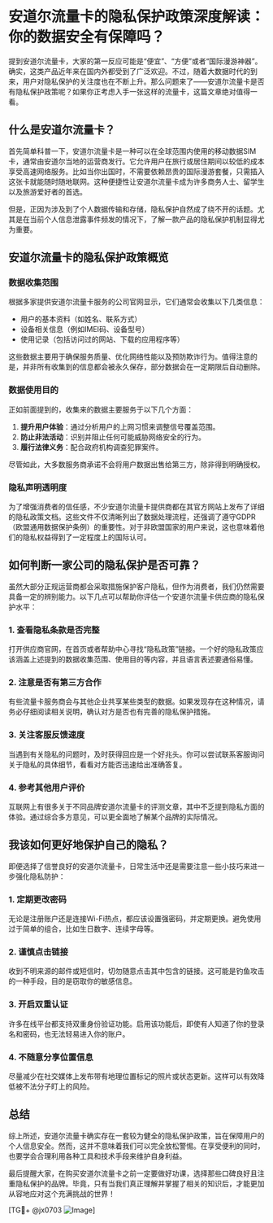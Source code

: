 # 安道尔流量卡的隐私保护政策深度解读：你的数据安全有保障吗？

提到安道尔流量卡，大家的第一反应可能是“便宜”、“方便”或者“国际漫游神器”。确实，这类产品近年来在国内外都受到了广泛欢迎。不过，随着大数据时代的到来，用户对隐私保护的关注度也在不断上升。那么问题来了——安道尔流量卡是否有隐私保护政策呢？如果你正考虑入手一张这样的流量卡，这篇文章绝对值得一看。

## 什么是安道尔流量卡？

首先简单科普一下，安道尔流量卡是一种可以在全球范围内使用的移动数据SIM卡，通常由安道尔当地的运营商发行。它允许用户在旅行或居住期间以较低的成本享受高速网络服务。比如当你出国时，不需要依赖昂贵的国际漫游套餐，只需插入这张卡就能随时随地联网。这种便捷性让安道尔流量卡成为许多商务人士、留学生以及旅游爱好者的首选。

但是，正因为涉及到了个人数据传输和存储，隐私保护自然成了绕不开的话题。尤其是在当前个人信息泄露事件频发的情况下，了解一款产品的隐私保护机制显得尤为重要。

## 安道尔流量卡的隐私保护政策概览

### 数据收集范围
根据多家提供安道尔流量卡服务的公司官网显示，它们通常会收集以下几类信息：
- 用户的基本资料（如姓名、联系方式）
- 设备相关信息（例如IMEI码、设备型号）
- 使用记录（包括访问过的网站、下载的应用程序等）

这些数据主要用于确保服务质量、优化网络性能以及预防欺诈行为。值得注意的是，并非所有收集到的信息都会被永久保存，部分数据会在一定期限后自动删除。

### 数据使用目的
正如前面提到的，收集来的数据主要服务于以下几个方面：
1. **提升用户体验**：通过分析用户的上网习惯来调整信号覆盖范围。
2. **防止非法活动**：识别并阻止任何可能威胁网络安全的行为。
3. **履行法律义务**：配合政府机构调查犯罪案件。

尽管如此，大多数服务商承诺不会将用户数据出售给第三方，除非得到明确授权。

### 隐私声明透明度
为了增强消费者的信任感，不少安道尔流量卡提供商都在其官方网站上发布了详细的隐私政策文档。这些文件不仅清晰列出了数据处理流程，还强调了遵守GDPR（欧盟通用数据保护条例）的重要性。对于非欧盟国家的用户来说，这也意味着他们的隐私权益得到了一定程度上的国际认可。

## 如何判断一家公司的隐私保护是否可靠？

虽然大部分正规运营商都会采取措施保护客户隐私，但作为消费者，我们仍然需要具备一定的辨别能力。以下几点可以帮助你评估一个安道尔流量卡供应商的隐私保护水平：

### 1. 查看隐私条款是否完整
打开供应商官网，在首页或者帮助中心寻找“隐私政策”链接。一个好的隐私政策应该涵盖上述提到的数据收集范围、使用目的等内容，并且语言表述要通俗易懂。

### 2. 注意是否有第三方合作
有些流量卡服务商会与其他企业共享某些类型的数据。如果发现存在这种情况，请务必仔细阅读相关说明，确认对方是否也有完善的隐私保护措施。

### 3. 关注客服反馈速度
当遇到有关隐私的问题时，及时获得回应是一个好兆头。你可以尝试联系客服询问关于隐私的具体细节，看看对方能否迅速给出准确答复。

### 4. 参考其他用户评价
互联网上有很多关于不同品牌安道尔流量卡的评测文章，其中不乏提到隐私方面的体验。通过综合多方意见，可以更全面地了解某个品牌的实际情况。

## 我该如何更好地保护自己的隐私？

即便选择了信誉良好的安道尔流量卡，日常生活中还是需要注意一些小技巧来进一步强化隐私防护：

### 1. 定期更改密码
无论是注册账户还是连接Wi-Fi热点，都应该设置强密码，并定期更换。避免使用过于简单的组合，比如生日数字、连续字母等。

### 2. 谨慎点击链接
收到不明来源的邮件或短信时，切勿随意点击其中包含的链接。这可能是钓鱼攻击的一种手段，目的是窃取你的敏感信息。

### 3. 开启双重认证
许多在线平台都支持双重身份验证功能。启用该功能后，即使有人知道了你的登录名和密码，也无法轻易进入你的账户。

### 4. 不随意分享位置信息
尽量减少在社交媒体上发布带有地理位置标记的照片或状态更新。这样可以有效降低被不法分子盯上的风险。

## 总结

综上所述，安道尔流量卡确实存在一套较为健全的隐私保护政策，旨在保障用户的个人信息安全。然而，这并不意味着我们可以完全放松警惕。在享受便利的同时，也要学会合理利用各种工具和技术手段来维护自身利益。

最后提醒大家，在购买安道尔流量卡之前一定要做好功课，选择那些口碑良好且注重隐私保护的品牌。毕竟，只有当我们真正理解并掌握了相关的知识后，才能更加从容地应对这个充满挑战的世界！

[TG💪+ @jx0703 ![Image](https://github.com/user-attachments/assets/dbca1d08-cadb-493c-b0ec-ad6f7a83f270)]